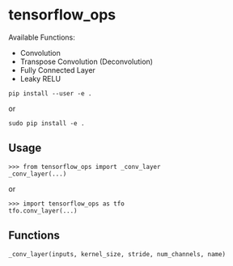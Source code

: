 # tensorflow_ops

Available Functions:

- Convolution
- Transpose Convolution (Deconvolution)
- Fully Connected Layer
- Leaky RELU

`pip install --user -e .`

or

`sudo pip install -e .`


## Usage

```
>>> from tensorflow_ops import _conv_layer
_conv_layer(...)
```

or

```
>>> import tensorflow_ops as tfo
tfo.conv_layer(...)
```


## Functions

`_conv_layer(inputs, kernel_size, stride, num_channels, name)`


